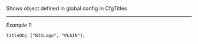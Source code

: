 Shows object defined in global config in CfgTitles


---
*Example 1:*
```sqf
titleObj ["BISLogo", "PLAIN"];
```